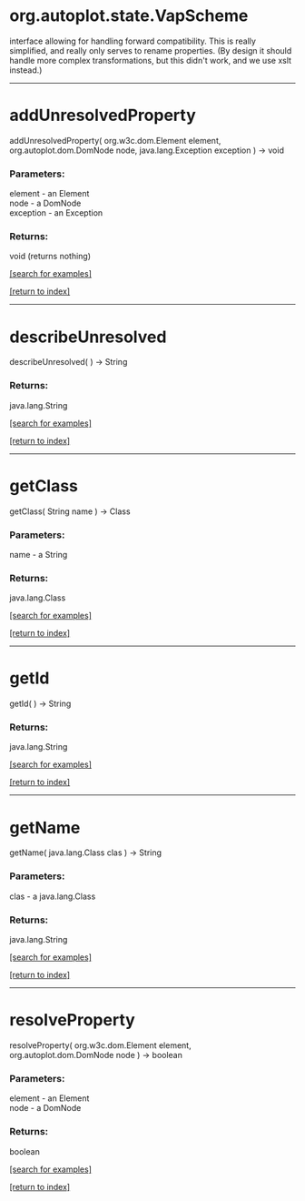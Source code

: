 # org.autoplot.state.VapScheme

interface allowing for handling forward compatibility.  This is really
 simplified, and really only serves to rename properties.  (By design it should
 handle more complex transformations, but this didn't work, and we use xslt
 instead.)

***
<a name="addUnresolvedProperty"></a>
# addUnresolvedProperty
addUnresolvedProperty( org.w3c.dom.Element element, org.autoplot.dom.DomNode node, java.lang.Exception exception ) &rarr; void



### Parameters:
element - an Element
<br>node - a DomNode
<br>exception - an Exception

### Returns:
void (returns nothing)


<a href="https://github.com/autoplot/dev/search?q=addUnresolvedProperty&unscoped_q=addUnresolvedProperty">[search for examples]</a>

<a href="https://github.com/autoplot/documentation/blob/master/javadoc/index-all.md">[return to index]</a>

***
<a name="describeUnresolved"></a>
# describeUnresolved
describeUnresolved(  ) &rarr; String



### Returns:
java.lang.String


<a href="https://github.com/autoplot/dev/search?q=describeUnresolved&unscoped_q=describeUnresolved">[search for examples]</a>

<a href="https://github.com/autoplot/documentation/blob/master/javadoc/index-all.md">[return to index]</a>

***
<a name="getClass"></a>
# getClass
getClass( String name ) &rarr; Class



### Parameters:
name - a String

### Returns:
java.lang.Class


<a href="https://github.com/autoplot/dev/search?q=getClass&unscoped_q=getClass">[search for examples]</a>

<a href="https://github.com/autoplot/documentation/blob/master/javadoc/index-all.md">[return to index]</a>

***
<a name="getId"></a>
# getId
getId(  ) &rarr; String



### Returns:
java.lang.String


<a href="https://github.com/autoplot/dev/search?q=getId&unscoped_q=getId">[search for examples]</a>

<a href="https://github.com/autoplot/documentation/blob/master/javadoc/index-all.md">[return to index]</a>

***
<a name="getName"></a>
# getName
getName( java.lang.Class clas ) &rarr; String



### Parameters:
clas - a java.lang.Class

### Returns:
java.lang.String


<a href="https://github.com/autoplot/dev/search?q=getName&unscoped_q=getName">[search for examples]</a>

<a href="https://github.com/autoplot/documentation/blob/master/javadoc/index-all.md">[return to index]</a>

***
<a name="resolveProperty"></a>
# resolveProperty
resolveProperty( org.w3c.dom.Element element, org.autoplot.dom.DomNode node ) &rarr; boolean



### Parameters:
element - an Element
<br>node - a DomNode

### Returns:
boolean


<a href="https://github.com/autoplot/dev/search?q=resolveProperty&unscoped_q=resolveProperty">[search for examples]</a>

<a href="https://github.com/autoplot/documentation/blob/master/javadoc/index-all.md">[return to index]</a>

